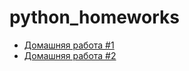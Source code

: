 # python_homeworks

* [Домашняя работа #1](https://github.com/bersen66/python_homeworks/tree/main/hw1)
* [Домашняя работа #2](https://github.com/bersen66/python_homeworks/tree/main/hw2)
